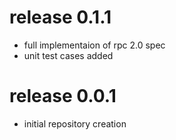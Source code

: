 # release 0.1.1
 * full implementaion of rpc 2.0 spec 
 * unit test cases added

# release 0.0.1
 * initial repository creation
